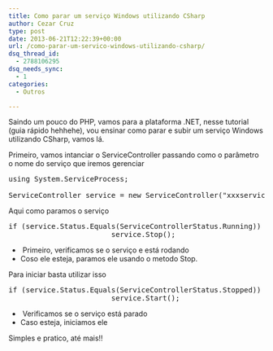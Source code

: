```yaml
---
title: Como parar um serviço Windows utilizando CSharp
author: Cezar Cruz
type: post
date: 2013-06-21T12:22:39+00:00
url: /como-parar-um-servico-windows-utilizando-csharp/
dsq_thread_id:
  - 2788106295
dsq_needs_sync:
  - 1
categories:
  - Outros

---
```

Saindo um pouco do PHP, vamos para a plataforma .NET, nesse tutorial (guia rápido hehhehe), vou ensinar como parar e subir um serviço Windows utilizando CSharp, vamos lá.

Primeiro, vamos intanciar o ServiceController passando como o parâmetro  o nome do serviço que iremos gerenciar

<pre class="lang:c# decode:true">using System.ServiceProcess;

ServiceController service = new ServiceController("xxxservico");</pre>

Aqui como paramos o serviço

<pre class="lang:c# decode:true">if (service.Status.Equals(ServiceControllerStatus.Running))
                        service.Stop();</pre>

  *  Primeiro, verificamos se o serviço e está rodando
  * Coso ele esteja, paramos ele usando o metodo Stop.

Para iniciar basta utilizar isso

<pre class="lang:c# decode:true ">if (service.Status.Equals(ServiceControllerStatus.Stopped))
                        service.Start();</pre>

  *  Verificamos se o serviço está parado
  * Caso esteja, iniciamos ele

Simples e pratico, até mais!!